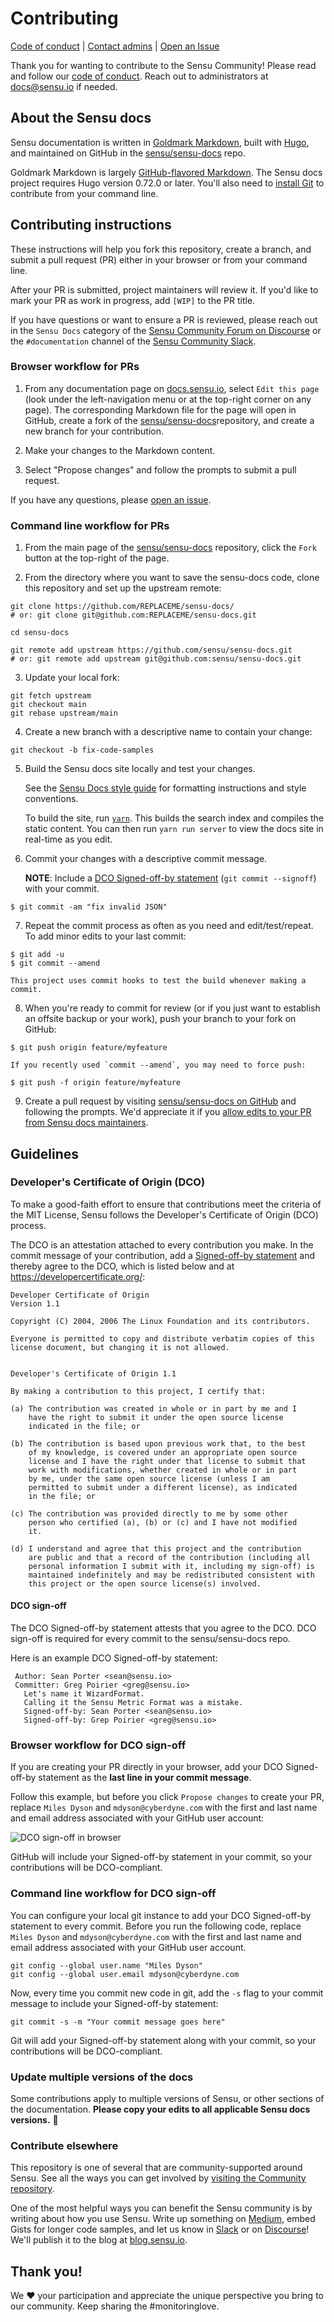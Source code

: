 # Contributing

[Code of conduct][4] | [Contact admins][5] | [Open an Issue][6]

Thank you for wanting to contribute to the Sensu Community!
Please read and follow our [code of conduct][4].
Reach out to administrators at [docs@sensu.io][5] if needed.

## About the Sensu docs

Sensu documentation is written in [Goldmark Markdown][16], built with [Hugo][15], and maintained on GitHub in the [sensu/sensu-docs][9] repo.

Goldmark Markdown is largely [GitHub-flavored Markdown][17].
The Sensu docs project requires Hugo version 0.72.0 or later.
You'll also need to [install Git][18] to contribute from your command line.

## Contributing instructions

These instructions will help you fork this repository, create a branch, and submit a pull request (PR) either in your browser or from your command line.

After your PR is submitted, project maintainers will review it.
If you'd like to mark your PR as work in progress, add `[WIP]` to the PR title.

If you have questions or want to ensure a PR is reviewed, please reach out in the `Sensu Docs` category of the [Sensu Community Forum on Discourse][8] or the `#documentation` channel of the [Sensu Community Slack][1].

### Browser workflow for PRs

1. From any documentation page on [docs.sensu.io][7], select `Edit this page` (look under the left-navigation menu or at the top-right corner on any page).
The corresponding Markdown file for the page will open in GitHub, create a fork of the [sensu/sensu-docs][9]repository, and create a new branch for your contribution.

2. Make your changes to the Markdown content.

3. Select "Propose changes" and follow the prompts to submit a pull request.

If you have any questions, please [open an issue][6].

### Command line workflow for PRs

1. From the main page of the [sensu/sensu-docs][9] repository, click the `Fork` button at the top-right of the page.

2. From the directory where you want to save the sensu-docs code, clone this repository and set up the upstream remote:
```
git clone https://github.com/REPLACEME/sensu-docs/
# or: git clone git@github.com:REPLACEME/sensu-docs.git

cd sensu-docs

git remote add upstream https://github.com/sensu/sensu-docs.git
# or: git remote add upstream git@github.com:sensu/sensu-docs.git
```

3. Update your local fork:
```
git fetch upstream
git checkout main
git rebase upstream/main
```

4. Create a new branch with a descriptive name to contain your change:
```
git checkout -b fix-code-samples
```

5. Build the Sensu docs site locally and test your changes.

    See the [Sensu Docs style guide][2] for formatting instructions and style conventions.

    To build the site, run [`yarn`][3].
    This builds the search index and compiles the static content.
    You can then run `yarn run server` to view the docs site in real-time as you edit.

6. Commit your changes with a descriptive commit message.

    **NOTE**: Include a [DCO Signed-off-by statement][13] (`git commit --signoff`) with your commit.
```
$ git commit -am "fix invalid JSON"
```

7. Repeat the commit process as often as you need and edit/test/repeat.
To add minor edits to your last commit:
```
$ git add -u
$ git commit --amend
```

    This project uses commit hooks to test the build whenever making a commit.

8. When you're ready to commit for review (or if you just want to establish an offsite backup or your work), push your branch to your fork on GitHub:
```
$ git push origin feature/myfeature
```

    If you recently used `commit --amend`, you may need to force push:
```
$ git push -f origin feature/myfeature
```

9. Create a pull request by visiting [sensu/sensu-docs on GitHub][9] and following the prompts.
We'd appreciate it if you [allow edits to your PR from Sensu docs maintainers][10].

## Guidelines

### Developer's Certificate of Origin (DCO)

To make a good-faith effort to ensure that contributions meet the criteria of the MIT License, Sensu follows the Developer's Certificate of Origin (DCO) process.

The DCO is an attestation attached to every contribution you make.
In the commit message of your contribution, add a [Signed-off-by statement][13] and thereby agree to the DCO, which is listed below and at https://developercertificate.org/:

```
Developer Certificate of Origin
Version 1.1

Copyright (C) 2004, 2006 The Linux Foundation and its contributors.

Everyone is permitted to copy and distribute verbatim copies of this
license document, but changing it is not allowed.


Developer's Certificate of Origin 1.1

By making a contribution to this project, I certify that:

(a) The contribution was created in whole or in part by me and I
    have the right to submit it under the open source license
    indicated in the file; or

(b) The contribution is based upon previous work that, to the best
    of my knowledge, is covered under an appropriate open source
    license and I have the right under that license to submit that
    work with modifications, whether created in whole or in part
    by me, under the same open source license (unless I am
    permitted to submit under a different license), as indicated
    in the file; or

(c) The contribution was provided directly to me by some other
    person who certified (a), (b) or (c) and I have not modified
    it.

(d) I understand and agree that this project and the contribution
    are public and that a record of the contribution (including all
    personal information I submit with it, including my sign-off) is
    maintained indefinitely and may be redistributed consistent with
    this project or the open source license(s) involved.
```

#### DCO sign-off

The DCO Signed-off-by statement attests that you agree to the DCO.
DCO sign-off is required for every commit to the sensu/sensu-docs repo.

Here is an example DCO Signed-off-by statement:

```
 Author: Sean Porter <sean@sensu.io>
 Committer: Greg Poirier <greg@sensu.io>
   Let's name it WizardFormat.
   Calling it the Sensu Metric Format was a mistake.
   Signed-off-by: Sean Porter <sean@sensu.io>
   Signed-off-by: Grep Poirier <greg@sensu.io>
```

### Browser workflow for DCO sign-off

If you are creating your PR directly in your browser, add your DCO Signed-off-by statement as the **last line in your commit message**.

Follow this example, but before you click `Propose changes` to create your PR, replace `Miles Dyson` and `mdyson@cyberdyne.com` with the first and last name and email address associated with your GitHub user account:

![DCO sign-off in browser](/static/images/dco-browser.png)

GitHub will include your Signed-off-by statement in your commit, so your contributions will be DCO-compliant.

### Command line workflow for DCO sign-off

You can configure your local git instance to add your DCO Signed-off-by statement to every commit.
Before you run the following code, replace `Miles Dyson` and `mdyson@cyberdyne.com` with the first and last name and email address associated with your GitHub user account.

```
git config --global user.name "Miles Dyson" 
git config --global user.email mdyson@cyberdyne.com
```

Now, every time you commit new code in git, add the `-s` flag to your commit message to include your Signed-off-by statement:

```
git commit -s -m "Your commit message goes here"
```

Git will add your Signed-off-by statement along with your commit, so your contributions will be DCO-compliant.

### Update multiple versions of the docs

Some contributions apply to multiple versions of Sensu, or other sections of the documentation.
**Please copy your edits to all applicable Sensu docs versions.** 🙏

### Contribute elsewhere

This repository is one of several that are community-supported around Sensu.
See all the ways you can get involved by [visiting the Community repository][14].

One of the most helpful ways you can benefit the Sensu community is by writing about how you use Sensu.
Write up something on [Medium][11], embed Gists for longer code samples, and let us know in [Slack][1] or on [Discourse][8]!
We'll publish it to the blog at [blog.sensu.io][12].

## Thank you!

We :heart: your participation and appreciate the unique perspective you bring to our community.
Keep sharing the #monitoringlove.


[1]: https://slack.sensu.io
[2]: https://github.com/sensu/sensu-docs/wiki/Sensu-docs-style-guide
[3]: https://yarnpkg.com/getting-started/install
[4]: https://sensu.io/conduct
[5]: mailto:docs@sensu.io
[6]: https://github.com/sensu/sensu-docs/issues/new/choose
[7]: https://docs.sensu.io
[8]: https://discourse.sensu.io/
[9]: https://github.com/sensu/sensu-docs
[10]: https://help.github.com/articles/allowing-changes-to-a-pull-request-branch-created-from-a-fork/
[11]: https://medium.com
[12]: https://blog.sensu.io/
[13]: #dco-sign-off
[14]: https://github.com/sensu-plugins/community#how-you-can-help
[15]: https://gohugo.io/documentation/
[16]: https://github.com/yuin/goldmark
[17]: https://docs.github.com/en/get-started/writing-on-github/getting-started-with-writing-and-formatting-on-github/basic-writing-and-formatting-syntax
[18]: https://git-scm.com/book/en/v2/Getting-Started-Installing-Git
